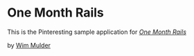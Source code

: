 # One Month Rails

This is the Pinteresting sample application for
[*One Month Rails*](http://www.onemonthrails.com)

by [Wim Mulder](http://www.wimmulder.com)
